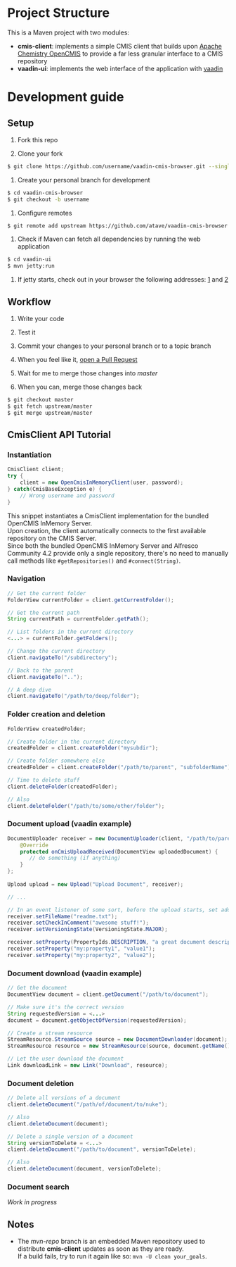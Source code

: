 # Project Structure
This is a Maven project with two modules:
- **cmis-client**: implements a simple CMIS client that builds upon [Apache Chemistry OpenCMIS](http://chemistry.apache.org/java/opencmis.html) to provide a far less granular interface to a CMIS repository
- **vaadin-ui**: implements the web interface of the application with [vaadin](https://vaadin.com/)

# Development guide

## Setup
1. Fork this repo

1. Clone your fork
```sh
$ git clone https://github.com/username/vaadin-cmis-browser.git --single-branch
```

1. Create your personal branch for development
```sh
$ cd vaadin-cmis-browser
$ git checkout -b username
```

1. Configure remotes
```sh
$ git remote add upstream https://github.com/atave/vaadin-cmis-browser.git
```

1. Check if Maven can fetch all dependencies by running the web application
```sh
$ cd vaadin-ui
$ mvn jetty:run
```

1. If jetty starts, check out in your browser the following addresses: [1](http://localhost:8080) and [2](http://localhost:8080/opencmis-inmemory/)


## Workflow
1. Write your code

1. Test it

1. Commit your changes to your personal branch or to a topic branch

1. When you feel like it, [open a Pull Request](https://help.github.com/articles/using-pull-requests)

1. Wait for me to merge those changes into *master*

1. When you can, merge those changes back
```sh
$ git checkout master
$ git fetch upstream/master
$ git merge upstream/master
```

## CmisClient API Tutorial

### Instantiation
```java
CmisClient client;
try {
    client = new OpenCmisInMemoryClient(user, password);
} catch(CmisBaseException e) {
    // Wrong username and password
}
```
This snippet instantiates a CmisClient implementation for the bundled OpenCMIS InMemory Server.  
Upon creation, the client automatically connects to the first available repository on the CMIS Server.  
Since both the bundled OpenCMIS InMemory Server and Alfresco Community 4.2 provide only a single repository, there's no need to manually call methods like `#getRepositories()` and `#connect(String)`.

### Navigation
```java
// Get the current folder
FolderView currentFolder = client.getCurrentFolder();

// Get the current path
String currentPath = currentFolder.getPath();

// List folders in the current directory
<...> = currentFolder.getFolders();

// Change the current directory
client.navigateTo("/subdirectory");

// Back to the parent
client.navigateTo("..");

// A deep dive
client.navigateTo("/path/to/deep/folder");
```

### Folder creation and deletion
```java
FolderView createdFolder;

// Create folder in the current directory
createdFolder = client.createFolder("mysubdir");

// Create folder somewhere else
createdFolder = client.createFolder("/path/to/parent", "subfolderName");

// Time to delete stuff
client.deleteFolder(createdFolder);

// Also
client.deleteFolder("/path/to/some/other/folder");
```

### Document upload (vaadin example)
```java
DocumentUploader receiver = new DocumentUploader(client, "/path/to/parent") {
    @Override
    protected onCmisUploadReceived(DocumentView uploadedDocument) {
       // do something (if anything)
    }
};
    
Upload upload = new Upload("Upload Document", receiver);

// ...

// In an event listener of some sort, before the upload starts, set additional info
receiver.setFileName("readme.txt");
receiver.setCheckInComment("awesome stuff!");
receiver.setVersioningState(VersioningState.MAJOR);

receiver.setProperty(PropertyIds.DESCRIPTION, "a great document description");
receiver.setProperty("my:property1", "value1");
receiver.setProperty("my:property2", "value2");
```

### Document download (vaadin example)
```java
// Get the document
DocumentView document = client.getDocument("/path/to/document");

// Make sure it's the correct version
String requestedVersion = <...>
document = document.getObjectOfVersion(requestedVersion);

// Create a stream resource
StreamResource.StreamSource source = new DocumentDownloader(document);
StreamResource resource = new StreamResource(source, document.getName());

// Let the user download the document
Link downloadLink = new Link("Download", resource);
```

### Document deletion
```java
// Delete all versions of a document
client.deleteDocument("/path/of/document/to/nuke");

// Also
client.deleteDocument(document);

// Delete a single version of a document
String versionToDelete = <...>
client.deleteDocument("/path/to/document", versionToDelete);

// Also
client.deleteDocument(document, versionToDelete);
```

### Document search
*Work in progress*


## Notes
- The *mvn-repo* branch is an embedded Maven repository used to distribute **cmis-client** updates as soon as they are ready.  
If a build fails, try to run it again like so: `mvn -U clean your_goals`.
